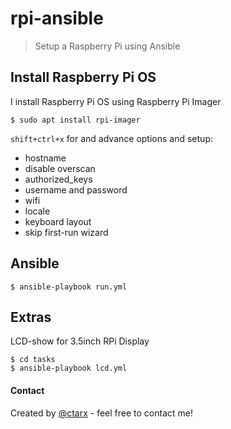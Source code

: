 # rpi-ansible
> Setup a Raspberry Pi using Ansible

## Install Raspberry Pi OS

I install Raspberry Pi OS using Raspberry Pi Imager
```shell
$ sudo apt install rpi-imager
```
`shift+ctrl+x` for and advance options and setup:
- hostname
- disable overscan
- authorized_keys
- username and password
- wifi
- locale
- keyboard layout
- skip first-run wizard

## Ansible
```shell
$ ansible-playbook run.yml
```

## Extras
LCD-show for 3.5inch RPi Display
```shell
$ cd tasks
$ ansible-playbook lcd.yml
```

#### Contact
Created by [@ctarx](https://linuxrocks.online/@ctarx) - feel free to contact me!
